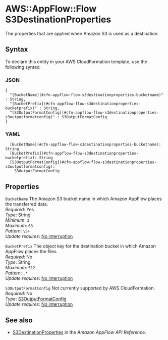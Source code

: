 # AWS::AppFlow::Flow S3DestinationProperties<a name="aws-properties-appflow-flow-s3destinationproperties"></a>

 The properties that are applied when Amazon S3 is used as a destination\. 

## Syntax<a name="aws-properties-appflow-flow-s3destinationproperties-syntax"></a>

To declare this entity in your AWS CloudFormation template, use the following syntax:

### JSON<a name="aws-properties-appflow-flow-s3destinationproperties-syntax.json"></a>

```
{
  "[BucketName](#cfn-appflow-flow-s3destinationproperties-bucketname)" : String,
  "[BucketPrefix](#cfn-appflow-flow-s3destinationproperties-bucketprefix)" : String,
  "[S3OutputFormatConfig](#cfn-appflow-flow-s3destinationproperties-s3outputformatconfig)" : S3OutputFormatConfig
}
```

### YAML<a name="aws-properties-appflow-flow-s3destinationproperties-syntax.yaml"></a>

```
  [BucketName](#cfn-appflow-flow-s3destinationproperties-bucketname): String
  [BucketPrefix](#cfn-appflow-flow-s3destinationproperties-bucketprefix): String
  [S3OutputFormatConfig](#cfn-appflow-flow-s3destinationproperties-s3outputformatconfig): 
    S3OutputFormatConfig
```

## Properties<a name="aws-properties-appflow-flow-s3destinationproperties-properties"></a>

`BucketName`  <a name="cfn-appflow-flow-s3destinationproperties-bucketname"></a>
 The Amazon S3 bucket name in which Amazon AppFlow places the transferred data\.   
*Required*: Yes  
*Type*: String  
*Minimum*: `3`  
*Maximum*: `63`  
*Pattern*: `\S+`  
*Update requires*: [No interruption](https://docs.aws.amazon.com/AWSCloudFormation/latest/UserGuide/using-cfn-updating-stacks-update-behaviors.html#update-no-interrupt)

`BucketPrefix`  <a name="cfn-appflow-flow-s3destinationproperties-bucketprefix"></a>
 The object key for the destination bucket in which Amazon AppFlow places the files\.   
*Required*: No  
*Type*: String  
*Maximum*: `512`  
*Pattern*: `.*`  
*Update requires*: [No interruption](https://docs.aws.amazon.com/AWSCloudFormation/latest/UserGuide/using-cfn-updating-stacks-update-behaviors.html#update-no-interrupt)

`S3OutputFormatConfig`  <a name="cfn-appflow-flow-s3destinationproperties-s3outputformatconfig"></a>
Not currently supported by AWS CloudFormation\.  
*Required*: No  
*Type*: [S3OutputFormatConfig](aws-properties-appflow-flow-s3outputformatconfig.md)  
*Update requires*: [No interruption](https://docs.aws.amazon.com/AWSCloudFormation/latest/UserGuide/using-cfn-updating-stacks-update-behaviors.html#update-no-interrupt)

## See also<a name="aws-properties-appflow-flow-s3destinationproperties--seealso"></a>
+ [S3DestinationProperties](https://docs.aws.amazon.com/appflow/1.0/APIReference/API_S3DestinationProperties.html) in the *Amazon AppFlow API Reference*\.